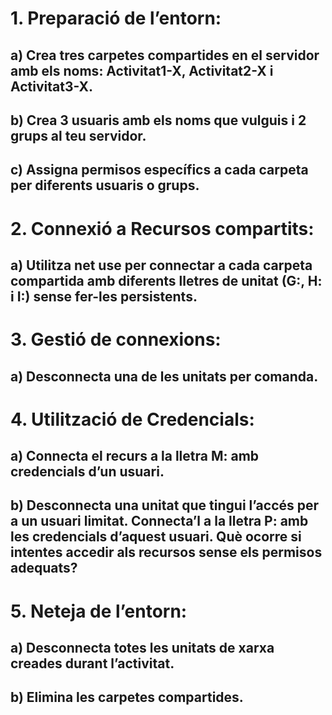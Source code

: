 # 1. Preparació de l’entorn:
## a) Crea tres carpetes compartides en el servidor amb els noms: Activitat1-X, Activitat2-X i Activitat3-X.

## b) Crea 3 usuaris amb els noms que vulguis i 2 grups al teu servidor.

## c) Assigna permisos específics a cada carpeta per diferents usuaris o grups.

# 2. Connexió a Recursos compartits:
## a) Utilitza net use per connectar a cada carpeta compartida amb diferents lletres de unitat (G:, H: i I:) sense fer-les persistents.

# 3. Gestió de connexions:
## a) Desconnecta una de les unitats per comanda.

# 4. Utilització de Credencials:
## a) Connecta el recurs a la lletra M: amb credencials d’un usuari.

## b) Desconnecta una unitat que tingui l’accés per a un usuari limitat. Connecta’l a la lletra P: amb les credencials d’aquest usuari. Què ocorre si intentes accedir als recursos sense els permisos adequats?

# 5. Neteja de l’entorn:
## a) Desconnecta totes les unitats de xarxa creades durant l’activitat.

## b) Elimina les carpetes compartides.

